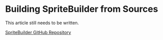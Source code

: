 # Building SpriteBuilder from Sources

This article still needs to be written.

[SpriteBuilder GitHub Repository](https://github.com/spritebuilder/SpriteBuilder)

